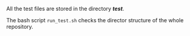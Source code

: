 All the test files are stored in the directory **_test_**.

The bash script `run_test.sh` checks the director structure of the whole repository.
